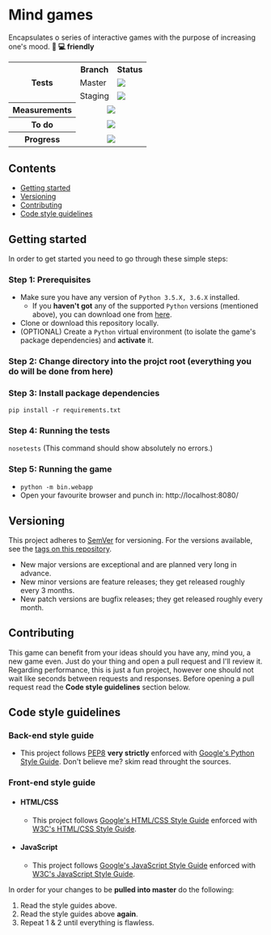 # Mind games

Encapsulates o series of interactive games with the purpose of increasing one's mood. **:iphone: :computer: friendly**

<table>
  <tr>
    <th rowspan="3">Tests</th>
    <th>Branch</th>
    <th>Status</th>
  </tr>
  <tr>
    <td>Master</td>
    <td>
      <a href="https://travis-ci.com/mariusmucenicu/mind-games/branches">
        <img src="https://travis-ci.com/mariusmucenicu/mind-games.svg?branch=master"></a>
    </td>
  </tr>
  <tr>
    <td>Staging</td>
    <td>
      <a href="https://travis-ci.com/mariusmucenicu/mind-games/branches">
        <img src="https://travis-ci.com/mariusmucenicu/mind-games.svg?branch=staging"></a>
    </td>
  </tr>
  <tr>
    <th>Measurements</th>
    <td colspan="2" align="center">
      <a href="https://codecov.io/gh/mariusmucenicu/mind-games">
        <img src="https://codecov.io/gh/mariusmucenicu/mind-games/branch/master/graph/badge.svg"></a>
    </td>
  </tr>
  <tr>
    <th>To do</th>
    <td colspan="2" align="center">
      <a href="https://github.com/mariusmucenicu/mind-games/issues">
        <img src="https://img.shields.io/github/issues/mariusmucenicu/mind-games.svg"></a>
    </td>
  </tr>
  <tr>
    <th>Progress</th>
    <td colspan="2" align="center">
      <a href="https://github.com/mariusmucenicu/mind-games/compare/0.1.0...master">
        <img src="https://img.shields.io/github/commits-since/mariusmucenicu/mind-games/0.1.0.svg"></a>
    </td>
  </tr>
</table>

## Contents
+ [Getting started](https://github.com/mariusmucenicu/mind-games#getting-started)
+ [Versioning](https://github.com/mariusmucenicu/mind-games#versioning)
+ [Contributing](https://github.com/mariusmucenicu/mind-games#contributing)
+ [Code style guidelines](https://github.com/mariusmucenicu/mind-games#code-style-guidelines)

## Getting started
In order to get started you need to go through these simple steps:

### Step 1: Prerequisites
+ Make sure you have any version of `Python 3.5.X, 3.6.X` installed.
    + If you **haven't got** any of the supported `Python` versions (mentioned above), you can download one from [here](https://www.python.org/).
+ Clone or download this repository locally.
+ (OPTIONAL) Create a `Python` virtual environment (to isolate the game's package dependencies) and **activate** it.

### Step 2: Change directory into the projct root (everything you do will be done from here)

### Step 3: Install package dependencies
```pip install -r requirements.txt```

### Step 4: Running the tests
```nosetests``` (This command should show absolutely no errors.)

### Step 5: Running the game
+ ```python -m bin.webapp```
+ Open your favourite browser and punch in: http://localhost:8080/

## Versioning

This project adheres to [SemVer](http://semver.org/) for versioning.
For the versions available, see the [tags on this repository](https://github.com/mariusmucenicu/mind-games/tags).

- New major versions are exceptional and are planned very long in advance.
- New minor versions are feature releases; they get released roughly every 3 months.
- New patch versions are bugfix releases; they get released roughly every month.

## Contributing
This game can benefit from your ideas should you have any, mind you, a new game even.
Just do your thing and open a pull request and I'll review it.
Regarding performance, this is just a fun project, however one should not wait like seconds between requests and responses.
Before opening a pull request read the **Code style guidelines** section below.

## Code style guidelines

### Back-end style guide
+ This project follows [PEP8](https://www.python.org/dev/peps/pep-0008/) **very strictly** enforced with [Google's Python Style Guide](https://github.com/google/styleguide/blob/gh-pages/pyguide.md). Don't believe me? skim read throught the sources.

### Front-end style guide

+ #### HTML/CSS
    + This project follows [Google's HTML/CSS Style Guide](https://google.github.io/styleguide/htmlcssguide.html) enforced with [W3C's HTML/CSS Style Guide](https://www.w3schools.com/html/html5_syntax.asp).

+ #### JavaScript
    + This project follows [Google's JavaScript Style Guide](https://google.github.io/styleguide/jsguide.html) enforced with [W3C's JavaScript Style Guide](https://www.w3schools.com/js/js_conventions.asp).

In order for your changes to be **pulled into master** do the following:
1. Read the style guides above.
2. Read the style guides above **again**.
3. Repeat 1 & 2 until everything is flawless.


